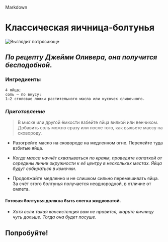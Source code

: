 Markdown

# Классическая яичница‑болтунья

![Выглядит потрясающе](https://pigmine.ru/wp-content/uploads/e/7/8/e78fb35ac51fbdeddd1cb3f19c9fcaa6.jpeg)


## *По рецепту Джейми Оливера, она получится бесподобной*.

### Ингредиенты

    4 яйца;
    соль — по вкусу;
    1–2 столовые ложки растительного масла или кусочек сливочного.

### *Приготовление*

>В миске или другой ёмкости взбейте яйца вилкой или венчиком. Добавить соль можно сразу или после того, как выльете массу на сковороду.

* Разогрейте масло на сковороде на медленном огне. Перелейте туда взбитые яйца.


* _*Когда масса начнёт схватываться по краям, проведите лопаткой от середины линии окружности к её центру в нескольких местах. Яйца будут собираться в комочки*_.

* Продолжайте медленно и не слишком сильно перемешивать яйца. За счёт этого болтунья получается неоднородной, в отличие от омлета.

#### **Готовая болтунья должна быть слегка жидковатой**.

* *_Хотя если такая консистенция вам не нравится, жарьте яичницу чуть дольше. Тогда она будет посуше_*.

## Попробуйте!
